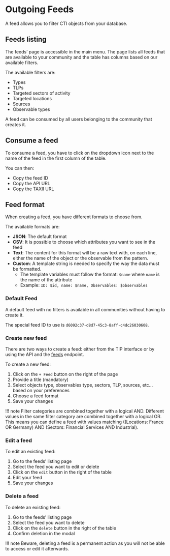 # Outgoing Feeds
A feed allows you to filter CTI objects from your database.

## Feeds listing

The feeds’ page is accessible in the main menu. The page lists all feeds that are available to your community and the table has columns based on our available filters.

The available filters are:

- Types
- TLPs
- Targeted sectors of activity
- Targeted locations
- Sources
- Observable types

A feed can be consumed by all users belonging to the community that creates it.

## Consume a feed

To consume a feed, you have to click on the dropdown icon next to the name of the feed in the first column of the table.

You can then:

- Copy the feed ID
- Copy the API URL
- Copy the TAXII URL

## Feed format

When creating a feed, you have different formats to choose from.

The available formats are:

- **JSON**: The default format
- **CSV**: It is possible to choose which attributes you want to see in the feed
- **Text**: The content for this format will be a raw text with, on each line, either the name of the object or the observable from the pattern.
- **Custom**: A template string is needed to specify the way the data must be formatted.
    - The template variables must follow the format: `$name` where `name` is the name of the attribute
    - Example: `ID: $id, name: $name, Observables: $observables`

### Default Feed

A default feed with no filters is available in all communities without having to create it.

The special feed ID to use is `d6092c37-d8d7-45c3-8aff-c4dc26030608`.

### Create new feed

There are two ways to create a feed: either from the TIP interface or by using the API and the [feeds](../../../develop/rest_api/intelligence/#tag/Outgoing-Feeds/operation/post_feeds_resource) endpoint.

To create a new feed:

1. Click on the `+ Feed` button on the right of the page
2. Provide a title (mandatory)
3. Select objects type, observables type, sectors, TLP, sources, etc... based on your preferences
4. Choose a feed format
5. Save your changes

!!! note
    Filter categories are combined together with a logical AND. Different values in the same filter category are combined together with a logical OR. This means you can define a feed with values matching ((Locations: France OR Germany) AND (Sectors: Financial Services AND Industrial).

### Edit a feed

To edit an existing feed:

1. Go to the feeds’ listing page
2. Select the feed you want to edit or delete
3. Click on the `edit` button in the right of the table
4. Edit your feed
5. Save your changes

### Delete a feed

To delete an existing feed:

1. Go to the feeds’ listing page
2. Select the feed you want to delete
3. Click on the `delete` button in the right of the table
4. Confirm deletion in the modal

!!! note
    Beware, deleting a feed is a permanent action as you will not be able to access or edit it afterwards.
